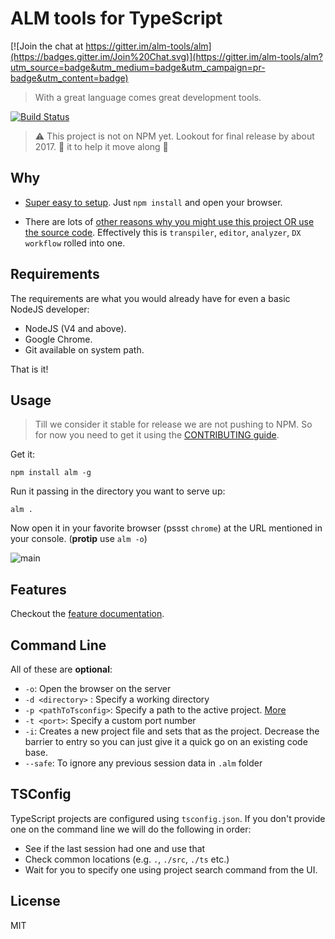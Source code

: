 # ALM tools for TypeScript

[![Join the chat at https://gitter.im/alm-tools/alm](https://badges.gitter.im/Join%20Chat.svg)](https://gitter.im/alm-tools/alm?utm_source=badge&utm_medium=badge&utm_campaign=pr-badge&utm_content=badge)

> With a great language comes great development tools.

[![Build Status](https://travis-ci.org/alm-tools/alm.svg?branch=master)](https://travis-ci.org/alm-tools/alm)

> ⚠️ This project is not on NPM yet. Lookout for final release by about 2017. 🌟 it to help it move along 🌹

## Why

* [Super easy to setup](https://github.com/alm-tools/alm/tree/master#usage). Just `npm install` and open your browser.

* There are lots of [other reasons why you might use this project OR use the source code](https://github.com/alm-tools/alm/blob/master/docs/contributing/why.md). Effectively this is `transpiler`, `editor`, `analyzer`, `DX workflow` rolled into one.

## Requirements
The requirements are what you would already have for even a basic NodeJS developer:

* NodeJS (V4 and above).
* Google Chrome.
* Git available on system path.

That is it!

## Usage

> Till we consider it stable for release we are not pushing to NPM. So for now you need to get it using the [CONTRIBUTING guide](https://github.com/alm-tools/alm/blob/master/docs/contributing/README.md).

Get it:
```
npm install alm -g
```

Run it passing in the directory you want to serve up:
```
alm .
```

Now open it in your favorite browser (pssst `chrome`) at the URL mentioned in your console. (**protip** use `alm -o`)

![main](https://raw.githubusercontent.com/alm-tools/alm-tools.github.io/master/screens/main.png)

## Features

Checkout the [feature documentation](https://github.com/alm-tools/alm/tree/master/docs/features).

## Command Line
All of these are **optional**:

* `-o`: Open the browser on the server
* `-d <directory>` : Specify a working directory
* `-p <pathToTsconfig>`: Specify a path to the active project. [More](https://github.com/alm-tools/alm/tree/master#tsconfig)
* `-t <port>`: Specify a custom port number
* `-i`: Creates a new project file and sets that as the project. Decrease the barrier to entry so you can just give it a quick go on an existing code base.
* `--safe`: To ignore any previous session data in `.alm` folder

## TSConfig
TypeScript projects are configured using `tsconfig.json`. If you don't provide one on the command line we will do the following in order:
* See if the last session had one and use that
* Check common locations (e.g. `.`, `./src`, `./ts` etc.)
* Wait for you to specify one using project search command from the UI.

## License

MIT
